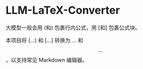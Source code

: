 # LLM-LaTeX-Converter

大模型一般会用 \(和\) 包裹行内公式，用 \[和\] 包裹公式块。

本项目将 \(...\) 和 \[...\] 转换为 $...$ 和 $$...$$，以支持常见 Markdown 编辑器。
